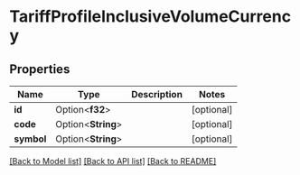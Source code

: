 # TariffProfileInclusiveVolumeCurrency

## Properties

Name | Type | Description | Notes
------------ | ------------- | ------------- | -------------
**id** | Option<**f32**> |  | [optional]
**code** | Option<**String**> |  | [optional]
**symbol** | Option<**String**> |  | [optional]

[[Back to Model list]](../README.md#documentation-for-models) [[Back to API list]](../README.md#documentation-for-api-endpoints) [[Back to README]](../README.md)


